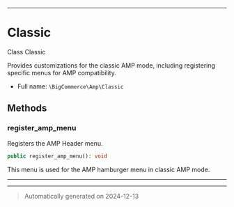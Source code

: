 ***

# Classic

Class Classic

Provides customizations for the classic AMP mode, including
registering specific menus for AMP compatibility.

* Full name: `\BigCommerce\Amp\Classic`




## Methods


### register_amp_menu

Registers the AMP Header menu.

```php
public register_amp_menu(): void
```

This menu is used for the AMP hamburger menu in classic AMP mode.










***


***
> Automatically generated on 2024-12-13
